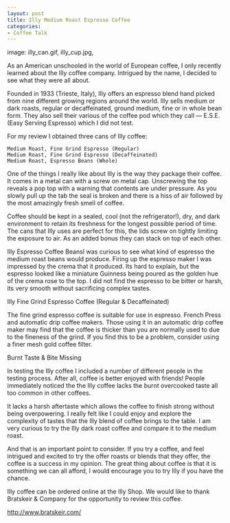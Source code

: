 ```yaml
---
layout: post
title: Illy Medium Roast Espresso Coffee
categories:
- Coffee Talk
---
```

image: illy_can.gif, illy_cup.jpg,

As an American unschooled in the world of European coffee, I only recently learned about the Illy coffee company. Intrigued by the name, I decided to see what they were all about.

Founded in 1933 (Trieste, Italy), Illy offers an espresso blend hand picked from nine different growing regions around the world. Illy sells medium or dark roasts, regular or decaffeinated, ground medium, fine or in whole bean form. They also sell their various of the coffee pod which they call — E.S.E. (Easy Serving Espresso) which I did not test.

For my review I obtained three cans of Illy coffee:

    Medium Roast, Fine Grind Espresso (Regular)
    Medium Roast, Fine Grind Espresso (Decaffeinated)
    Medium Roast, Espresso Beans (Whole)

One of the things I really like about Illy is the way they package their coffee. It comes in a metal can with a screw on metal cap. Unscrewing the top reveals a pop top with a warning that contents are under pressure. As you slowly pull up the tab the seal is broken and there is a hiss of air followed by the most amazingly fresh smell of coffee.

Coffee should be kept in a sealed, cool (not the refrigerator!), dry, and dark environment to retain its freshness for the longest possible period of time. The cans that Illy uses are perfect for this, the lids screw on tightly limiting the exposure to air. As an added bonus they can stack on top of each other.

Illy Espresso Coffee BeansI was curious to see what kind of espresso the medium roast beans would produce. Firing up the espresso maker I was impressed by the crema that it produced. Its hard to explain, but the espresso looked like a miniature Guinness being poured as the golden hue of the crema rose to the top. I did not find the espresso to be bitter or harsh, its very smooth without sacrificing complex tastes.

Illy Fine Grind Espresso Coffee (Regular & Decaffeinated)

The fine grind espresso coffee is suitable for use in espresso. French Press and automatic drip coffee makers. Those using it in an automatic drip coffee maker may find that the coffee is thicker than you are normally used to due to the fineness of the grind. If you find this to be a problem, consider using a finer mesh gold coffee filter.

Burnt Taste & Bite Missing

In testing the Illy coffee I included a number of different people in the testing process. After all, coffee is better enjoyed with friends! People immediately noticed the the Illy coffee lacks the burnt overcooked taste all too common in other coffees.

It lacks a harsh aftertaste which allows the coffee to finish strong without being overpowering. I really felt like I could enjoy and explore the complexity of tastes that the Illy blend of coffee brings to the table. I am very curious to try the Illy dark roast coffee and compare it to the medium roast.

And that is an important point to consider. If you try a coffee, and feel intrigued and excited to try the offer roasts or blends that they offer, the coffee is a success in my opinion. The great thing about coffee is that it is something we can all afford, I would encourage you to try Illy if you have the chance.

Illy coffee can be ordered online at the Illy Shop. We would like to thank Bratskeir & Company for the opportunity to review this coffee. 

http://www.bratskeir.com/